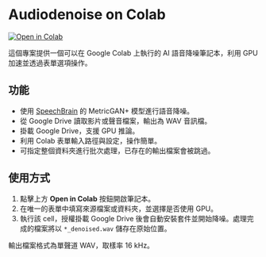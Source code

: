 # Audiodenoise on Colab

[![Open in Colab](https://colab.research.google.com/assets/colab-badge.svg)](https://colab.research.google.com/github/username/Audiodenoise_on_Colab/blob/main/audiodenoise_colab.ipynb)

這個專案提供一個可以在 Google Colab 上執行的 AI 語音降噪筆記本，利用 GPU 加速並透過表單選項操作。

## 功能

- 使用 [SpeechBrain](https://github.com/speechbrain/speechbrain) 的 MetricGAN+ 模型進行語音降噪。
- 從 Google Drive 讀取影片或聲音檔案，輸出為 WAV 音訊檔。
- 掛載 Google Drive，支援 GPU 推論。
- 利用 Colab 表單輸入路徑與設定，操作簡單。
- 可指定整個資料夾進行批次處理，已存在的輸出檔案會被跳過。


## 使用方式

1. 點擊上方 **Open in Colab** 按鈕開啟筆記本。
2. 在唯一的表單中填寫來源檔案或資料夾，並選擇是否使用 GPU。
3. 執行該 cell，授權掛載 Google Drive 後會自動安裝套件並開始降噪。處理完成的檔案將以 `*_denoised.wav` 儲存在原始位置。

輸出檔案格式為單聲道 WAV，取樣率 16 kHz。
